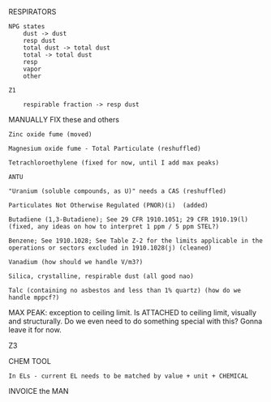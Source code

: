 

RESPIRATORS

	NPG states
		dust -> dust
		resp dust
		total dust -> total dust
		total -> total dust
		resp
		vapor
		other

	Z1 

		respirable fraction -> resp dust


MANUALLY FIX these and others

	Zinc oxide fume (moved)

	Magnesium oxide fume - Total Particulate (reshuffled)

	Tetrachloroethylene (fixed for now, until I add max peaks)

	ANTU

	"Uranium (soluble compounds, as U)" needs a CAS (reshuffled)

	Particulates Not Otherwise Regulated (PNOR)(i)	(added)

	Butadiene (1,3-Butadiene); See 29 CFR 1910.1051; 29 CFR 1910.19(l) (fixed, any ideas on how to interpret 1 ppm / 5 ppm STEL?)

	Benzene; See 1910.1028; See Table Z-2 for the limits applicable in the operations or sectors excluded in 1910.1028(j) (cleaned)

	Vanadium (how should we handle V/m3?)

	Silica, crystalline, respirable dust (all good nao)

	Talc (containing no asbestos and less than 1% quartz) (how do we handle mppcf?)


MAX PEAK: exception to ceiling limit.  Is ATTACHED to ceiling limit, visually and structurally.  Do we even need to do something special with this?  Gonna leave it for now.



Z3


	



CHEM TOOL

	In ELs - current EL needs to be matched by value + unit + CHEMICAL


INVOICE the MAN

